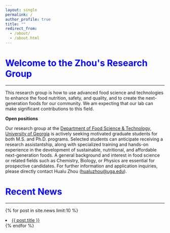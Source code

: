 ```yaml
---
layout: single
permalink: /
author_profile: true
title: ""
redirect_from:
  - /about/
  - /about.html
---
```


<span style="color:blue">Welcome to the Zhou's Research Group</span>
==============
----------------------

This research group is how to use advanced food science and technologies to enhance
the food nutrition, safety, and quality, and to create the next-generation foods for
our community. We am expecting that our lab can make significant contributions to this field.

**Open positions**

Our research group at the [Department of Food Science & Technology, University of Georgia](https://foodscience.caes.uga.edu/) 
is actively seeking motivated graduate students for both M.S. and Ph.D. programs. 
Selected students can anticipate receiving a research assistantship, 
along with specialized training and hands-on experience 
in the development of sustainable, nutritional, and affordable next-generation foods. 
A general background and interest in food science or related fields such as Chemistry, Biology, or Physics 
are essential for prospective candidates. 
For further information and application inquiries, 
please directly contact Hualu Zhou (<u>hualuzhou@uga.edu</u>).

<span style="color:blue">Recent News</span>
==============
----------------------

{% for post in site.news limit:10  %}
  <li>
    <a href="post-link" href="{{ post.url | prepend: site.baseurl }}">{{ post.title }}</a>
  </li>
{% endfor %}

